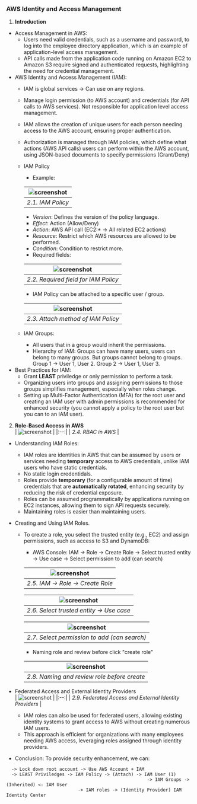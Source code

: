 ### AWS Identity and Access Management
1. **Introduction**
- Access Management in AWS:
  - Users need valid credentials, such as a username and password, to log into the employee directory application, which is an example of application-level access management.
  - API calls made from the application code running on Amazon EC2 to Amazon S3 require signed and authenticated requests, highlighting the need for credential management.
- AWS Identity and Access Management (IAM):
  - IAM is global services -> Can use on any regions.
  - Manage login permission (to AWS account) and credentials (for API calls to AWS services). Not responsible for application level access management.
  - IAM allows the creation of unique users for each person needing access to the AWS account, ensuring proper authentication.
  - Authorization is managed through IAM policies, which define what actions (AWS API calls) users can perform within the AWS account, using JSON-based documents to specify permissions (Grant/Deny)
  - IAM Policy 
    - Example:  

    | ![screenshot](./img/mo1_1.png) | 
    |:--:| 
    | *2.1. IAM Policy* |  

      - _Version_:  Defines the version of the policy language. 
      - _Effect_: Action (Allow/Deny)
      - _Action_: AWS API call (EC2:* -> All related EC2 actions)
      - _Resource_: Restrict which AWS resources are allowed to be performed.
      - _Condition_: Condition to restrict more.
    - Required fields:  

    | ![screenshot](./img/mo1_3.png) | 
    |:--:| 
    | *2.2. Required field for IAM Policy* |

    - IAM Policy can be attached to a specific user / group.  

    | ![screenshot](./img/mo1_2.png) | 
    |:--:| 
    | *2.3. Attach method of IAM Policy* |
  
  - IAM Groups:
    - All users that in a group would inherit the permissions.
    - Hierarchy of IAM: Groups can have many users, users can belong to many groups. But groups cannot belong to groups.
      Group 1 -> User 1, User 2.
      Group 2 -> User 1, User 3.
- Best Practices for IAM:
  - Grant **LEAST** priviledge or only permission to perform a task.
  - Organizing users into groups and assigning permissions to those groups simplifies management, especially when roles change.
  - Setting up Multi-Factor Authentication (MFA) for the root user and creating an IAM user with admin permissions is recommended for enhanced security (you cannot apply a policy to the root user but you can to an IAM user).

2. **Role-Based Access in AWS**  
    | ![screenshot](./img/mo1_4.png) | 
    |:--:| 
    | *2.4. RBAC in AWS* |
- Understanding IAM Roles:
  - IAM roles are identities in AWS that can be assumed by users or services needing **temporary** access to AWS credentials, unlike IAM users who have static credentials.
  - No static login credentidals.
  - Roles provide **temporary** (for a configurable amount of time) credentials that are **automatically rotated**, enhancing security by reducing the risk of credential exposure.
  - Roles can be assumed programmatically by applications running on EC2 instances, allowing them to sign API requests securely.
  - Maintaining roles is easier than maintaining users.
- Creating and Using IAM Roles.
  - To create a role, you select the trusted entity (e.g., EC2) and assign permissions, such as access to S3 and DynamoDB:
    - AWS Console: IAM -> Role -> Create Role -> Select trusted entity -> Use case -> Select permission to add (can search)

    | ![screenshot](./img/mo1_5.png) | 
    |:--:| 
    | *2.5. IAM -> Role -> Create Role* |  

    | ![screenshot](./img/mo1_6.png) |
    |:--:| 
    | *2.6. Select trusted entity -> Use case* |

    | ![screenshot](./img/mo1_7.png) |
    |:--:| 
    | *2.7. Select permission to add (can search)* |
    
    - Naming role and review before click "create role"

    | ![screenshot](./img/mo1_8.png) |
    |:--:| 
    | *2.8. Naming and review role before create* |

- Federated Access and External Identity Providers  
    | ![screenshot](./img/mo1_9.png) |
    |:--:| 
    | *2.9. Federated Access and External Identity Providers* |
  - IAM roles can also be used for federated users, allowing existing identity systems to grant access to AWS without creating numerous IAM users.
  - This approach is efficient for organizations with many employees needing AWS access, leveraging roles assigned through identity providers.
- Conclusion: To provide security enhancement, we can:    
``` 
  -> Lock down root account -> Use AWS Account + IAM   
  -> LEAST Priviledges -> IAM Policy -> (Attach) -> IAM User (1)  
                                                     -> IAM Groups -> (Inherited) <- IAM User  
                           -> IAM roles -> (Identity Provider) IAM Identity Center  
```